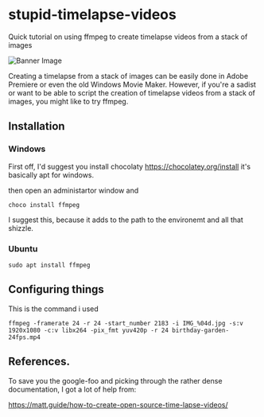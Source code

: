 # stupid-timelapse-videos
Quick tutorial on using ffmpeg to create timelapse videos from a stack of images

![Banner Image](/assets/ffmpeg-timelapse.png)

Creating a timelapse from a stack of images can be easily done in Adobe Premiere or even the old Windows Movie Maker. However, if you're a sadist or want to be able to script the creation of timelapse videos from a stack of images, you might like to try ffmpeg.

## Installation

### Windows

First off, I'd suggest you install chocolaty https://chocolatey.org/install it's basically apt for windows.

then open an administartor window and

    choco install ffmpeg
  
I suggest this, because it adds to the path to the environemt and all that shizzle.

### Ubuntu

    sudo apt install ffmpeg
  
## Configuring things

This is the command i used

    ffmpeg -framerate 24 -r 24 -start_number 2183 -i IMG_%04d.jpg -s:v 1920x1080 -c:v libx264 -pix_fmt yuv420p -r 24 birthday-garden-24fps.mp4

## References.

To save you the google-foo and picking through the rather dense documentation, I got a lot of help from:

https://matt.guide/how-to-create-open-source-time-lapse-videos/
